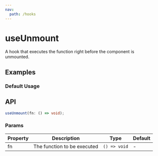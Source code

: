 ```yaml
---
nav:
  path: /hooks
---
```


# useUnmount

A hook that executes the function right before the component is unmounted.

## Examples

### Default Usage

<code src="./demo/demo1.tsx"></code>

## API

```typescript
useUnmount(fn: () => void);
```

### Params

| Property | Description                 | Type         | Default |
| -------- | --------------------------- | ------------ | ------- |
| fn       | The function to be executed | `() => void` | -       |
